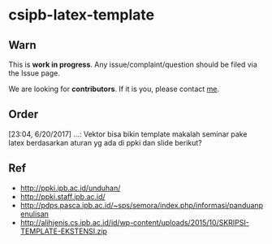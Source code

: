 # csipb-latex-template

## Warn
This is **work in progress**.
Any issue/complaint/question should be filed via the Issue page.

We are looking for **contributors**.
If it is you, please contact [me](https://github.com/tttor).

## Order
[23:04, 6/20/2017] ...:
Vektor bisa bikin template makalah seminar pake latex berdasarkan aturan yg ada di ppki dan slide berikut?

## Ref
* http://ppki.ipb.ac.id/unduhan/
* http://ppki.staff.ipb.ac.id/
* http://pdps.pasca.ipb.ac.id/~sps/semora/index.php/informasi/panduanpenulisan
* http://alihjenis.cs.ipb.ac.id/id/wp-content/uploads/2015/10/SKRIPSI-TEMPLATE-EKSTENSI.zip
